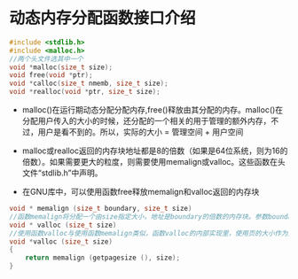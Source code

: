 # 动态内存分配函数接口介绍



```c
#include <stdlib.h>
#include <malloc.h>
//两个头文件选其中一个
void *malloc(size_t size);
void free(void *ptr);
void *calloc(size_t nmemb, size_t size);
void *realloc(void *ptr, size_t size);
```


* malloc()在运行期动态分配分配内存,free()释放由其分配的内存。malloc()在分配用户传入的大小的时候，还分配的一个相关的用于管理的额外内存，不过，用户是看不到的。所以，实际的大小 = 管理空间 + 用户空间



* malloc或realloc返回的内存块地址都是8的倍数（如果是64位系统，则为16的倍数）。如果需要更大的粒度，则需要使用memalign或valloc。这些函数在头文件“stdlib.h”中声明。
* 在GNU库中，可以使用函数free释放memalign和valloc返回的内存块
```c
void * memalign (size_t boundary, size_t size) 
//函数memalign将分配一个由size指定大小，地址是boundary的倍数的内存块。参数boundary必须是2的幂！函数memalign可以分配较大的内存块，并且可以为返回的地址指定粒度。
void * valloc (size_t size) 
//使用函数valloc与使用函数memalign类似，函数valloc的内部实现里，使用页的大小作为对齐长度，使用memalign来分配内存。它的实现如下所示： 
void *valloc (size_t size)
{
    return memalign (getpagesize (), size);
}
```